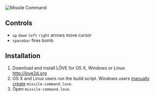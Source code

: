 ![Missile Command](http://i.imgur.com/wGUjY.png "Missile Command")

## Controls

* `up` `down` `left` `right` arrows move cursor
* `spacebar` fires bomb

## Installation

1. Download and install LÖVE for OS X, Windows or Linux. http://love2d.org
2. OS X and Linux users run the build script. Windows users [manually create](http://love2d.org/wiki/Game_Distribution "LOVE 2D Game Distribution") `missile-command.love`.
3. Open `missile-command.love`.

